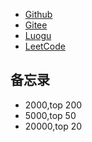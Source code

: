 * [Github](https://github.com/Azard15)
* [Gitee](https://gitee.com/azard15)
* [Luogu](https://www.luogu.com.cn/user/409701)
* [LeetCode](https://leetcode-cn.com/u/azard15/)  



## 备忘录
- 2000,top 200
- 5000,top 50
- 20000,top 20
